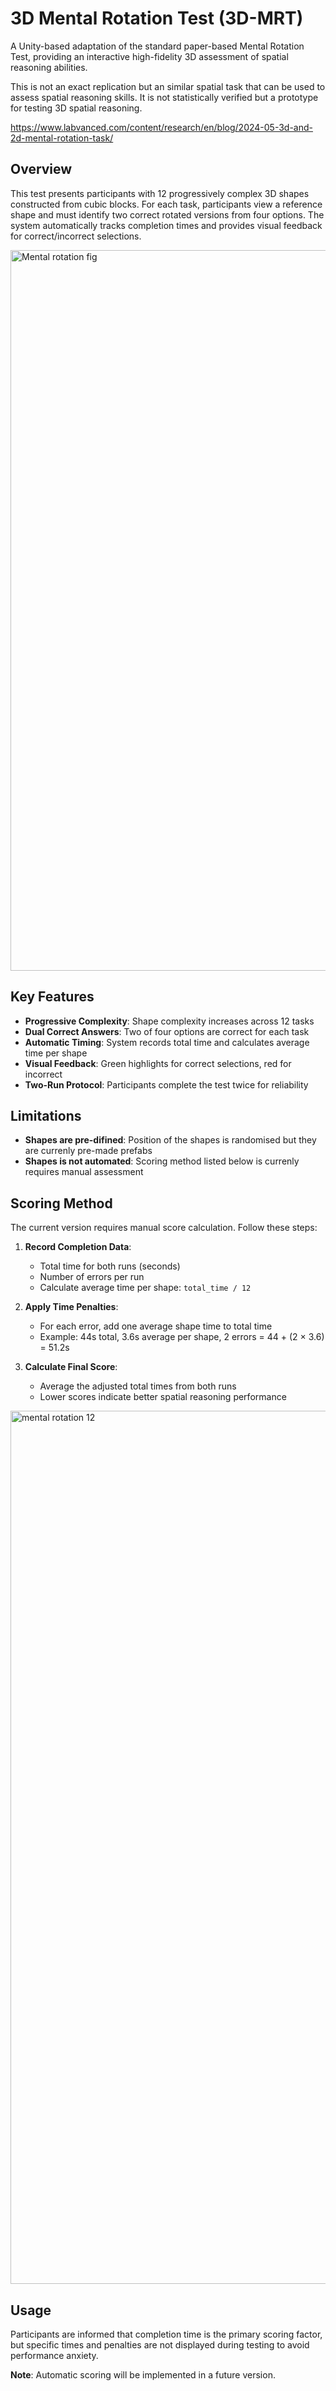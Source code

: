 # 3D Mental Rotation Test (3D-MRT)

A Unity-based adaptation of the standard paper-based Mental Rotation Test, providing an interactive high-fidelity 3D assessment of spatial reasoning abilities. 

This is not an exact replication but an similar spatial task that can be used to assess spatial reasoning skills. It is not statistically verified but a prototype for testing 3D spatial reasoning.

https://www.labvanced.com/content/research/en/blog/2024-05-3d-and-2d-mental-rotation-task/

## Overview

This test presents participants with 12 progressively complex 3D shapes constructed from cubic blocks. For each task, participants view a reference shape and must identify two correct rotated versions from four options. The system automatically tracks completion times and provides visual feedback for correct/incorrect selections.

<img width="1846" height="1153" alt="Mental rotation fig" src="https://github.com/user-attachments/assets/af896675-4efc-46a5-bea6-961913747074" />


## Key Features

- **Progressive Complexity**: Shape complexity increases across 12 tasks
- **Dual Correct Answers**: Two of four options are correct for each task
- **Automatic Timing**: System records total time and calculates average time per shape
- **Visual Feedback**: Green highlights for correct selections, red for incorrect
- **Two-Run Protocol**: Participants complete the test twice for reliability

## Limitations
- **Shapes are pre-difined**: Position of the shapes is randomised but they are currenly pre-made prefabs
- **Shapes is not automated**: Scoring method listed below is currenly requires manual assessment

## Scoring Method

The current version requires manual score calculation. Follow these steps:

1. **Record Completion Data**:
   - Total time for both runs (seconds)
   - Number of errors per run
   - Calculate average time per shape: `total_time / 12`

2. **Apply Time Penalties**:
   - For each error, add one average shape time to total time
   - Example: 44s total, 3.6s average per shape, 2 errors = 44 + (2 × 3.6) = 51.2s

3. **Calculate Final Score**:
   - Average the adjusted total times from both runs
   - Lower scores indicate better spatial reasoning performance
  
<img width="2481" height="1397" alt="mental rotation 12" src="https://github.com/user-attachments/assets/057c15ff-5545-433e-aaaf-6cb66fa23fbe" />


## Usage

Participants are informed that completion time is the primary scoring factor, but specific times and penalties are not displayed during testing to avoid performance anxiety.

**Note**: Automatic scoring will be implemented in a future version.
